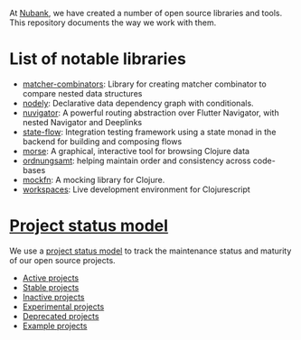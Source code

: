 At [Nubank](https://nubank.com.br/en/),
we have created a number of open source libraries and tools.
This repository documents the way we work with them.

# List of notable libraries

- [matcher-combinators](https://github.com/nubank/matcher-combinators): Library for creating matcher combinator to compare nested data structures
- [nodely](https://github.com/nubank/nodely): Declarative data dependency graph with conditionals. 
- [nuvigator](https://github.com/nubank/nuvigator): A powerful routing abstraction over Flutter Navigator, with nested Navigator and Deeplinks
- [state-flow](https://github.com/nubank/state-flow): Integration testing framework using a state monad in the backend for building and composing flows
- [morse](https://github.com/nubank/morse): A graphical, interactive tool for browsing Clojure data
- [ordnungsamt](https://github.com/nubank/ordnungsamt): helping maintain order and consistency across code-bases
- [mockfn](https://github.com/nubank/mockfn): A mocking library for Clojure.
- [workspaces](https://github.com/nubank/workspaces): Live development environment for Clojurescript

# [Project status model](./project-status.md)

We use a [project status model](./project-status.md) to track the maintenance status and maturity of our open source projects.

* [Active projects](https://github.com/topics/nubank-active)
* [Stable projects](https://github.com/topics/nubank-stable)
* [Inactive projects](https://github.com/topics/nubank-inactive)
* [Experimental projects](https://github.com/topics/nubank-experimental)
* [Deprecated projects](https://github.com/topics/nubank-deprecated)
* [Example projects](https://github.com/topics/nubank-example)
